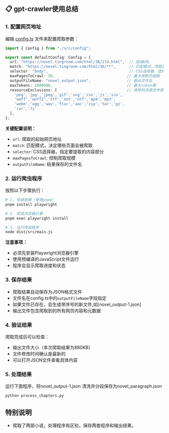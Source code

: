 ## 📋 gpt-crawler使用总结

### 1. 配置网页地址
编辑 [config.ts](file:///Users/xnpeng/aiproject/gpt-crawler/config.ts) 文件来配置爬取参数：

```typescript
import { Config } from "./src/config";

export const defaultConfig: Config = {
  url: "https://novel.tingroom.com/html/36/174.html",  // 起始URL
  match: "https://novel.tingroom.com/html/36/**",      // 匹配模式，爬取同系列页面
  selector: "body",                                    // CSS选择器，选择要抓取的内容
  maxPagesToCrawl: 50,                                // 最大爬取页面数
  outputFileName: "novel_output.json",                // 输出文件名
  maxTokens: 2000000,                                 // 最大token数
  resourceExclusions: [                               // 排除的资源文件类型
    'png','jpg','jpeg','gif','svg','css','js','ico',
    'woff','woff2','ttf','eot','otf','mp4','mp3',
    'webm','ogg','wav','flac','aac','zip','tar','gz',
    'rar','7z'
  ],
};
```

**关键配置说明：**
- `url`: 爬取的起始网页地址
- `match`: 匹配模式，决定哪些页面会被爬取
- `selector`: CSS选择器，指定要提取的内容部分
- `maxPagesToCrawl`: 控制爬取规模
- `outputFileName`: 结果保存的文件名

### 2. 运行爬虫程序
按照以下步骤执行：

```bash
# 1. 安装依赖（使用pnpm）
pnpm install playwright

# 2. 安装浏览器引擎
pnpm exec playwright install

# 3. 运行爬虫程序
node dist/src/main.js
```

**注意事项：**
- 必须先安装Playwright浏览器引擎
- 使用预编译的JavaScript文件运行
- 程序会显示爬取进度和状态

### 3. 保存结果
- 爬取结果自动保存为JSON格式文件
- 文件名在config.ts中的`outputFileName`字段指定
- 如果文件已存在，会生成带序号的新文件,如[novel_output-1.json]
- 输出文件包含爬取到的所有网页内容和元数据

### 4. 验证结果
爬取完成后可以检查：
- 输出文件大小（本次爬取结果为880KB）
- 文件修改时间确认是最新的
- 可以打开JSON文件查看具体内容

### 5. 处理结果
运行下面程序，将novel_output-1.json 清洗并分段保存为novel_paragraph.json

```python process_chapters.py```


## 特别说明

- 爬取了两部小说，处理程序有区别，保存两套程序和输出结果。
